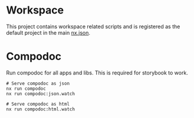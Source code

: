 # Workspace

This project contains workspace related scripts and is registered as the default project in the main [nx.json](../../nx.json).
# Compodoc

Run compodoc for all apps and libs. This is required for storybook to work.

```
# Serve compodoc as json
nx run compodoc
nx run compodoc:json.watch

# Serve compodoc as html
nx run compodoc:html.watch
```
